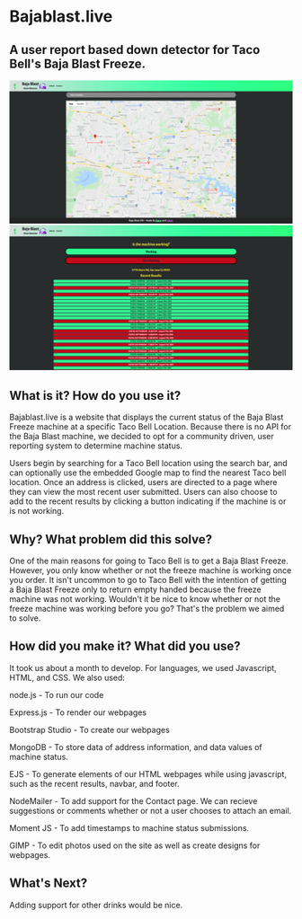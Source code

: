 # Bajablast.live
## A user report based down detector for Taco Bell's Baja Blast Freeze.
<p>
  <img src="https://raw.githubusercontent.com/gurubac/Baja-Blast-DD/main/public/img/HomepageScreenshot.png" />
    <img src="https://raw.githubusercontent.com/gurubac/Baja-Blast-DD/main/public/img/ResultsScreenshot.png" />
</p>

## What is it? How do you use it?
Bajablast.live is a website that displays the current status of the Baja Blast Freeze machine at a specific Taco Bell Location. Because there is no API for the Baja Blast machine, we decided to opt for a community driven, user reporting system to determine machine status. 

Users begin by searching for a Taco Bell location using the search bar, and can optionally use the embedded Google map to find the nearest Taco bell location. Once an address is clicked, users are directed to a page where they can view the most recent user submitted. Users can also choose to add to the recent results by clicking a button indicating if the machine is or is not working.

## Why? What problem did this solve?
One of the main reasons for going to Taco Bell is to get a Baja Blast Freeze. However, you only know whether or not the freeze machine is working once you order. It isn't uncommon to go to Taco Bell with the intention of getting a Baja Blast Freeze only to return empty handed because the freeze machine was not working. Wouldn't it be nice to know whether or not the freeze machine was working before you go? That's the problem we aimed to solve. 

## How did you make it? What did you use?
It took us about a month to develop. For languages, we used Javascript, HTML, and CSS.
We also used:

node.js - To run our code

Express.js - To render our webpages

Bootstrap Studio - To create our webpages

MongoDB - To store data of address information, and data values of machine status.

EJS - To generate elements of our HTML webpages while using javascript, such as the recent results, navbar, and footer.

NodeMailer - To add support for the Contact page. We can recieve suggestions or comments whether or not a user chooses to attach an email. 

Moment JS - To add timestamps to machine status submissions.

GIMP -  To edit photos used on the site as well as create designs for webpages. 

## What's Next? 
Adding support for other drinks would be nice. 